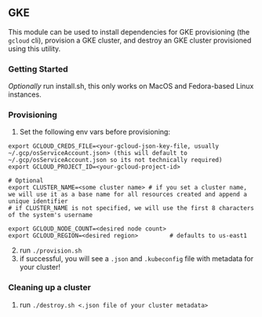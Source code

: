 ## GKE

This module can be used to install dependencies for GKE provisioning (the `gcloud` cli), provision a GKE cluster, and destroy an GKE cluster provisioned using this utility.  

### Getting Started
*Optionally* run install.sh, this only works on MacOS and Fedora-based Linux instances.  

### Provisioning
1. Set the following env vars before provisioning:

```
export GCLOUD_CREDS_FILE=<your-gcloud-json-key-file, usually ~/.gcp/osServiceAccount.json> (this will default to ~/.gcp/osServiceAccount.json so its not technically required)
export GCLOUD_PROJECT_ID=<your-gcloud-project-id>

# Optional
export CLUSTER_NAME=<some cluster name> # if you set a cluster name, we will use it as a base name for all resources created and append a unique identifier
# if CLUSTER_NAME is not specified, we will use the first 8 characters of the system's username

export GCLOUD_NODE_COUNT=<desired node count>
export GCLOUD_REGION=<desired region>         # defaults to us-east1
```

2. run `./provision.sh`
3. if successful, you will see a `.json` and `.kubeconfig` file with metadata for your cluster!

### Cleaning up a cluster
1. run `./destroy.sh <.json file of your cluster metadata>`